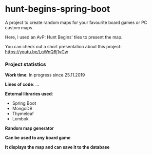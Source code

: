 # hunt-begins-spring-boot
A project to create random maps for your favourite board games or PC custom maps.

Here, I used an AvP: Hunt Begins' tiles to present the map.

You can check out a short presentation about this project: https://youtu.be/LqWnQ8j1vCw

### Project statistics

**Work time**: In progress since 25.11.2019

**Lines of code**: ...

**External libraries used**:
- Spring Boot
- MongoDB
- Thymeleaf
- Lombok

**Random map generator**

**Can be used to any board game**

**It displays the map and can save it to the database**
